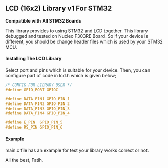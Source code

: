## LCD (16x2) Library v1 For STM32
**Compatible with All STM32 Boards**

This library provides to using STM32 and LCD together. This library debugged and tested on Nucleo F303RE Board. So if your device is different, you should be change header files which is used by your STM32 MCU.

#### Installing The LCD Library
Select port and pins which is suitable for your device. Then, you can configure part of code in lcd.h which is given below;

```c
/* CONFIG FOR LIBRARY USER */
#define GPIO_PORT GPIOC

#define DATA_PIN1 GPIO_PIN_1
#define DATA_PIN2 GPIO_PIN_2
#define DATA_PIN3 GPIO_PIN_3
#define DATA_PIN4 GPIO_PIN_4

#define E_PIN  GPIO_PIN_5
#define RS_PIN GPIO_PIN_6

```

#### Example
main.c file has an example for test your library works correct or not.

All the best,
Fatih.
